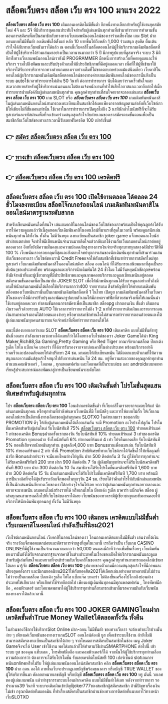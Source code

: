 # สล็อตเว็บตรง สล็อต เว็บ ตรง 100  มาแรง 2022

**สล็อตเว็บตรง สล็อต เว็บ ตรง 100** เติมถอนเครดิตไม่มีขั้นต่ำ  อีกหนึ่งทางเลือกสำหรับผู้ใช้งานยุคสมัยใหม่ 4จี และ 5จี ที่มีบริการสุดแสนประทับใจสำหรับผู้เล่นพนันทุกท่านที่เข้ามาทำรายการทำตามขั้นตอนการสมัครเพื่อเป็นสมาชิกกับทางทางเว็บเกมพนันออนไลน์ของเราร่วมเสี่ยงโชค เกม Slot  ฝากถอนแบบไม่มีขั้นต่ำ ลงเดิมพันได้ตั้งแต่ หลัก 10 บาทขึ้นไปถึงหลัก 1,000 ร่วมสนุก สุดขีด ตื่นเต้น เร้าใจได้กับทางเว็บพนันเราได้แล้ว ณ ตอนนี้เว็บคาสิโนสล็อตออนไลน์ผู้ให้บริการเกมเดิมพันสล็อตที่เปิดให้ผู้ใช้บริการได้ร่วมเล่นมาอย่างเป็นเวลานานมากกว่า 5 ปี มีภาพรูปแบบที่ดูสมจจริง ระบบ 3 มิติ
อีกทั้งทางเว็บเกมพนันออนไลน์เรายังมี  PROGRAMMER มือหนึ่งการสร้างเว็บที่คอยดูแลและให้บริการ  รวมไปถึงพัฒนาและปรับปรุงตัวเกมให้มีประสิทธิภาพที่ดีอยู่ตลอดเวลา เพื่อที่ให้ผู้ที่เข้ามาใช้บริการได้รับการบริการจากทางค่ายเกมของเราอย่างเต็มที่ไม่ขาดตกบกพร่องแม้แต่นิดเดียว เว็บคาสิโนออนไลน์ผู้บริการเกมพนันเดิมพันสล็อตออนไลน์ของทางค่ายเกมเดิมพันออนไลน์ของเรานั้นยังเป็นระบบ autoใช้เวลาทำรายการไม่เกิน 50 วินาที ต่อการทำรายการ นับได้เลยว่ารวดเร็วทันใจและสะดวกสบายสำหรับผู้ใช้บริการแน่นอนและไม่ต้องแจ้งพนักงานที่ทำให้เสียโอกาสและเวลาอีกต่อไปเมื่อทำรายการฝากตังค์กับผู้เล่นเกมพนันทุกท่าน
คุณลูกค้าทุกท่านที่สนใจอยากจะลองเล่นเกม **สล็อตเว็บตรง สล็อต เว็บ ตรง 100** เกม SLOT  หรือ ***สล็อตเว็บตรง สล็อต เว็บ ตรง 100*** เกมเดิมพันพนันคาสิโนผู้เล่นเกมพนันออนไลน์สามารถลงทะเบียนเป็นสมาชิกได้เลยเพียงกรอกข้อมูลตามลำดับที่เว็บไซต์เรามีให้เพียงไม่กี่ขั้นตอนเท่านั้น ใช้เวลาในการทำรายการเปิดยูสไม่ถึง 3 นาทีนักล่าโบนัสฟรีก็จะได้รับยูสเซอร์และรหัสผ่านเพื่อที่จะเข้ามาร่วมสนุกสุดเร้าใจกับค่ายเกมของเราสมัครตามขั้นตอนเพื่อเป็นสมาชิกกับเว็บไซต์ของทางเราเวลานี้รับเลยฟรีเครดิต 100 เปอร์เซ็นต์ 

## 👉 [สมัคร สล็อตเว็บตรง สล็อต เว็บ ตรง 100](https://archa888.com/)
## 👉 [ทางเข้า สล็อตเว็บตรง สล็อต เว็บ ตรง 100](https://archa888.com/)
## 👉 [สล็อตเว็บตรง สล็อต เว็บ ตรง 100 เครดิตฟรี](https://archa888.com/)

## สล็อตเว็บตรง สล็อต เว็บ ตรง 100 เปิดใช้งานตลอด ได้ตลอด 24 ชั่วโมงลงทะเบียน สล็อตโจ๊กเกอร์ออนไลน์ เกมเดิมพันพนันคาสิโนออนไลน์มาตรฐานระดับสากล

สำหรับเซียนพนันคนใดที่สนใจ เล่นเกมคาสิโนออนไลน์ของเว็บไซต์ของเราพร้อมเปิดให้คุณลูกค้าได้รับการให้ความดูแลแล้ววันนี้สุดยอดเว็บเดิมพันคาสิโนออนไลน์ที่มาแรงที่สุดในเวลานี้ พร้อมดูแลนักเล่นพนันทุกท่านได้ทั้งวัน ทั้งคืน ไม่มีวันหยุด ลงทะเบียนเป็นสมาชิก joker game แจ็กพอตและโบนัสเข้าง่ายแตกบ่อย จึงทำให้มีเซียนพนันจำนวนมากติดใจแล้วกลับมาใช้งานกับเว็บเกมออนไลน์เราต่ออยู่ตลอดเวลา อีกทั้งยังมีความมั่นคงและความปลอดภัยสูงทางการเงินจ่ายจริงทุกบาททุกสตางค์มีประวัติที่ดี 100 % เว็บพนันเราครอบคลุมที่สุดและยังตอบโจทย์ทุกการเล่นของนักเดิมพันทุกท่านที่เข้ามาร่วมเล่นกับเว็บของทางเรา
เว็บไซต์ของเรามี Credit Freeแจกให้กับสมาชิกที่เข้ามาทำรายการสมัครใหม่ทุกยูสเซอร์ เว็บเกมเดิมพันพนันคาสิโนออนไลน์สมัคร สล็อต ออนไลน์ ที่ได้รับกระแสนิยมมากที่สุดเป็นระดับต้นๆของประเทศไทย พร้อมดูแลและบริการนักเดิมพันได้ 24 ชั่วโมง ไม่มีวันหยุดนักขัตฤกษ์พร้อมยังมีเจ้าหน้าที่และผู้เชี่ยวชาญที่มีประสิทธิภาพและคุณภาพคอยบริการและดูแลเซียนพนันอยู่ตลอด สมัครตามขั้นตอนเพื่อเป็นสมาชิก JOKER SLOT เพื่อให้นักพนันทุกคนได้รับการดูแลอย่างทั่วถึงมีเกมให้นักเล่นเกมพนันได้เลือกใช้บริการมากกว่า400 รายการเกม
สิ่งสำคัญที่ทำให้ค่ายเกมเดิมพันสล็อตของเว็บพนันเรานั้นเป็นเกมพนันเดิมพันสล็อตที่ 1 ในไทย เปิดยูส  เกมเดิมพันพนันคาสิโนเว็บคาสิโนของเราได้มีการปรับปรุงและพัฒนารูปแบบตัวเกมให้มีภาพกราฟฟิกที่สวยสมจริงเพื่อให้เกมนั้นน่าใช้งานอยู่ตลอดเวลา ทำตามขั้นตอนการสมัครเพื่อเป็นสมาชิก สล็อตpg ฝากถอนเงิน ขั้นต่ำ เติมถอน เงินรวดเร็วด้วยระบบ AUTO ใช้เวลาการทำรายการไม่ถึง 1-2 นาทีทั้งรายการเติมเงินและรายการถอนเงินสามารถแจ้งถอนได้ด้วยตนเองง่ายๆ หรือหากสมาชิกท่านใดไม่สามารถทำรายการถอนด้วยตนเองได้ผู้เล่นเกมพนันทุกคนสามารถแจ้งเจ้าหน้าที่เพื่อทำรายการถอนให้ได้

ขณะนี้ต้องบอกเลยว่าเกม SLOT **สล็อตเว็บตรง สล็อต เว็บ ตรง 100** เติมเครดิต แบบไม่มีขั้นต่ำทรู มันนี่วอเลท กำลังมาแรงแซงทางโค้งเลยก็ว่าได้โดยทางเว็บไซต์ของเรา Joker Gameได้นำ  King Maker,Rich88,Sa Gaming,Pretty Gaming หรือ Red Tiger อาณาจักรเกมสล็อต ป๊อกเด้ง รูเล็ต ไฮโล แบ็กแจ๊ค บาคาร่า ที่ได้การรับรองจากจากบ่อนคาสิโนต่างประเทศ พร้อมบริการอย่าดีรวดเร็วและปลอดภัยคอยให้คำปรึกษา 24 ชม. มามอบให้กับเซียนพนัน ได้มีออกแบบตัวเกมที่ให้ความสนุกและความมันส์สุดเร้าใจสนุกไปกับการเล่นพนัน ได้ 24 ชม. อยู่ที่ความสะดวกของคุณลูกค้าทุกท่านผ่านบนคอมพิวเตอร์ , ไอแพด , ทุกแพลตฟอร์ม และไอแพดที่เป็นระบบios และ androidแบบพกพา เรียนรู้ประสบการณ์และพัฒนาสู่การเป็นเซียนพนันระบดับโลก

## สล็อตเว็บตรง สล็อต เว็บ ตรง 100 เติมเงินขั้นต่ำ โปรโมชั่นสุดแสนพิเศษสำหรับผู้เล่นทุกท่าน

โปร **สล็อตเว็บตรง สล็อต เว็บ ตรง 100** โอนฝากเครดิตขั้นต่ำ ที่เว็บคาสิโนเราอยากจะมอบให้แก่  นักเล่นเกมพนันทุกคน หรือทุกท่านที่กำลังค้นหาเว็บพนันที่มี โบนัสดีๆ และการให้แบบไม่กั๊ก ให้เว็บเกมออนไลน์เราเป็นอีกหนึ่งทางเลือกของผู้เล่นทุกคน SLOTXO ในค่ายเกมเรา ขอบอกกับ PROMOTION ดีๆ ให้กับผู้เล่นเกมพนันได้เลือกเล่นกัน จะมี Promotion อะไรบ้างไปดูกัน
โปรโมชั่นเครดิตสำหรับผู้เล่นใหม่ รับโบนัสทันที 75% [สล็อตเว็บตรง สล็อต เว็บ ตรง 100](https://archa888.com/) ทำยอดเทิร์นแค่ 1 เท่าของเครดิต
Bonusฝากครั้งแรกของวัน รับโบนัสทันที 10% ทำยอดเทิร์นแค่ 3 เท่าของเครดิต
 Promotion ทุกยอดฝาก รับโบนัสทันที 6% ทำยอดเทิร์นแค่ 4 เท่า
โปรคืนยอดเสีย รับโบนัสทันที 5% ยอดที่เสียจากนักพนันทุกท่าน สูงสุดถึง4,000 บาท
Bonusชวนเพื่อนมาเล่น รับโบนัสทันที 10% ทำยอดเทิร์นแค่ 2 เท่า
ทั้งนี้ Promotion สิทธิพิเศษที่ทางเว็บไซต์เราได้จัดขึ้นไว้ให้เพื่อคุณที่น่ารัก Bonusฝากประจำ จะมีแบบไหนบ้างไปดูกัน
ฝาก 500 ติดต่อกัน 3 วัน ผู้ใช้บริการทุกท่านจะได้รับเครดิตฟรีทันที 200 บาท
ฝาก 900 ติดต่อกัน 7 วัน ผู้เดิมพันทุกท่านจะได้รับโบนัสเครดิตฟรีทันที 800 บาท
ฝาก 300 ติดต่อกัน 10 วัน สมาชิกจะได้รับโปรโมชั่นเครดิตฟรีทันที 1,600 บาท
ฝาก 300 ติดต่อกัน 15 วัน นักเล่นเกมพนันจะได้รับโปรโมชั่นเครดิตฟรีทันที 1,700 บาท
พร้อมมีการปั่นวงล้อที่จะได้ลุ้นรับรางวัลแจ็กพอตในทุกๆวัน 24 ชม. เรียกได้ว่าคืนกำไรให้กับนักเล่นเกมพนันที่เป็นนักเล่นพนันกับทางเว็บของเราได้อย่างจุใจกันไปเลย หากว่าผู้เล่นเกมพนันทุกท่านอยากลองและอยากจะแทงพนัน เกมออนไลน์สร้างรายได้ หรือเกมไฮโล ป๊อกเด้ง รูเล็ต บาคาร่า แบ็กแจ๊ค สล็อต ผู้เล่นทุกคนสามารถคลิ๊กไปที่เว็บไซต์ของเราได้เลย เว็บพนันของทางเรามีผู้เชี่ยวชาญและทีมงานคอยให้บริการให้นักเดิมพันทุกคนอยู่ ทั้งวัน ไม่มีวันหยุด

## สล็อตเว็บตรง สล็อต เว็บ ตรง 100 เติมถอน เครดิตแบบไม่มีขั้นต่ำ  เว็บเกมคาสิโนออนไลน์ กำลังเป็นที่นิยม2021

เว็บไซต์เกมพนันออนไลน์ เว็บคาสิโนออนไลน์ของเรา โอนถอนเครดิตแบบไม่มีขั้นต่ำ เล่นง่ายได้เงินจริง รางวัลแจ็กพอตแตกบ่อยและอัตราการจ่ายสูงที่สุดในเวลานี้ เราถือว่าเป็น เว็บเกม CASINO ONLINEที่มีผู้ใช้งานเป็นจำนวนมากมากกว่า 50,000 คนและมีถ้าทีว่าจะเพิ่มขึ้นเรื่อยๆ เว็บเดิมพันของเรานั้นยังได้รับจากมาตราฐานจากคาสิโนต่างประเทศในเรื่องของเปิดให้บริการเกมพนันและดูแล สำหรับผู้เล่นที่สนใจและอยากที่จะเข้าร่วมกับเว็บคาสิโนของเรา คุณลูกค้าทุกท่านสามารถแอดไลน์เข้ามาได้เลย
	มารู้จัก **สล็อตเว็บตรง สล็อต เว็บ ตรง 100** รูปแบบของตัวเกมมีความสนุกสุดเร้าใจที่มีภาพและเสียงสุดอลังการ และมีเกมยอดนิยม2021ให้กับยอดฮิต2021ได้เลือกเล่นอย่างหลากหลายนับไม่ถ้วน  ไม่ว่าจะเป็นเกมสล็อต ป๊อกเด้ง รูเล็ต ไฮโล แบ็กแจ๊ค บาคาร่า ไม่ต้องขึ้นเครื่องไปไกลถึงบ่อนต่างประเทศให้เสียเวลา หรือเสียค่าใช้จ่ายอีกต่อไป เพียงแค่ผู้เดิมพันทุกคนมีทุกแพลตฟอร์ม , โทรศัพท์มือถือ , คอมพิวเตอร์ และไอแพดพกพาได้ผู้ใช้บริการทุกท่านก็สามารถเข้ามาลิ้มรสความมันกับเว็บพนันของทางเราได้แล้วเวลานี้

## สล็อตเว็บตรง สล็อต เว็บ ตรง 100 JOKER GAMINGโอนฝากเครดิตขั้นต่ำTrue Money Walletได้ตลอดทั้งวัน ทั้งคืน

ในส่วนของวิธีการใช้บริการSlot Online ฝาก-ถอน ไม่มีขั้นต่ำ ของทางเว็บเรา จะต้องทำอะไรบ้างนั้น ง่าย ๆ เพียงแค่เว็บพนันของทางเราเกมSLOT ออนไลน์ต้องมี ยูส เพื่อเข้าระบบใช้งาน ถ้ายังไม่มีสามารถสมัครลงทะเบียนเป็นสมาชิกได้ง่าย ๆ จากโหมดการสมัครเป็นสมาชิกในช่อง เมนู Joker Gameจึงจะได้ User เข้าใช้งาน พอได้มาแล้วก็ให้ทำตามวิธีผ่านSMARTPHONE ต่อไปนี้
เข้าระบบ ยูส  ของคุณ แท็บเลต , โทรศัพท์มือถือ และคอมพิวเตอร์ก็ได้
จากนั้นให้ผู้ใช้บริการทุกท่านเลือกความต้องการว่า ต้องการจะได้รับโปรโมชั่น รับเลยเครดิตโบนัสฟรี 100 เปอร์เซ็นต์  slotเกมการพนันonlineหรือไม่รับ
ให้ผู้เล่นเกมพนันออนไลน์สมัครสมาชิก คลิก **สล็อตเว็บตรง สล็อต เว็บ ตรง 100** ฝาก ถอน ออโต้ ภาพในเว็บจะปรากฏเลขบัญชีพร้อมธนาคาร หรือบัญชี TRUE WALLET ของผู้ให้บริการขึ้นมา
คัดลอกหมายเลขบัญชี หรือบัญชี **สล็อตเว็บตรง สล็อต เว็บ ตรง 100** ทรู มันนี่ วอเลท ของผู้เล่นเกมพนัน แล้วทำธุรกรรมระบบโอนฝากเครดิต แบบไม่มีขั้นต่ำได้เลย
หลังจากทำรายการ รอประมาณ39 วินาที ระบบจะเติมเงินเข้าบัญชีjoker777ของสมาชิกผู้สมัครสมาชิก
ถ้ามีปัญหาเรื่องเงินไม่เข้า กรุณาติดต่อทีมแอดมิน ที่ทำเรื่องสมัครเป็นสมาชิกผ่านช่องทางการติดต่อที่แนบเอาไว้ทางหน้าเว็บSLOTXO


